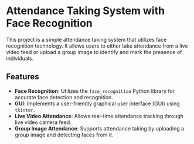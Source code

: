 # Attendance Taking System with Face Recognition

This project is a simple attendance taking system that utilizes face recognition technology. It allows users to either take attendance from a live video feed or upload a group image to identify and mark the presence of individuals.

## Features

- **Face Recognition**: Utilizes the `face_recognition` Python library for accurate face detection and recognition.
- **GUI**: Implements a user-friendly graphical user interface (GUI) using `tkinter`.
- **Live Video Attendance**: Allows real-time attendance tracking through live video camera feed.
- **Group Image Attendance**: Supports attendance taking by uploading a group image and detecting faces from it.
